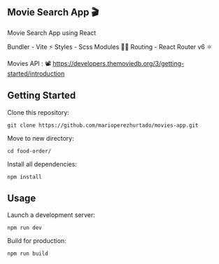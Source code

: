 ## Movie Search App 🎬

Movie Search App using React

Bundler - Vite ⚡
Styles - Scss Modules 💅🏻
Routing - React Router v6 ⚛️

Movies API : 📽️ https://developers.themoviedb.org/3/getting-started/introduction

## Getting Started

Clone this repository:

<pre><code>git clone https://github.com/marioperezhurtado/movies-app.git</code></pre>

Move to new directory:

<pre><code>cd food-order/</code></pre>

Install all dependencies:

<pre><code>npm install</code></pre>

## Usage

Launch a development server:

<pre><code>npm run dev</code></pre>

Build for production:

<pre><code>npm run build</code></pre>
